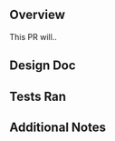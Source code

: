 <!--
PLEASE CHECK THE PR GUIDLINES:
 https://docs.google.com/document/d/14ZIhQRlUPK0wl5_AmM80N2D2KJUd6k_7I6isLS89YKU/edit
These are the things we are going to be checking your PR has, if it doesn't your PR will be rejected!
-->

## Overview
<!-- A general very short overview of the PR -->
This PR will..


## Design Doc
<!-- Link your approved design doc. We will be checking that the code fits everything in the design doc. If the PR is only meant to address part of the deisgn doc, note here what is not yet implemented from the Design Doc -->


## Tests Ran
<!-- Explicity list the exact tests you ran. These should be the tests listed in the Testing and Evaluation section of your design doc, and of every merged design doc. List the actual result of the test and how it was within the measurement specified by the test. -->


## Additional Notes
<!-- Anything else that will help the reviewer understand your PR -->